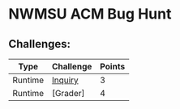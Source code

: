 # NWMSU ACM Bug Hunt
## Challenges: 
|  **Type**  |  **Challenge**  |  **Points**  |
|---|---|---|
|  Runtime  |  [Inquiry](inquiry.md)  |  3  | 
|  Runtime  |  [Grader]  |  4  |
